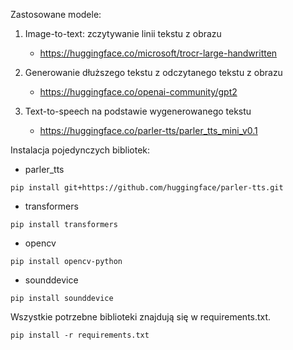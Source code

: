 Zastosowane modele:

1. Image-to-text: zczytywanie linii tekstu z obrazu

   - https://huggingface.co/microsoft/trocr-large-handwritten

2. Generowanie dłuższego tekstu z odczytanego tekstu z obrazu

   - https://huggingface.co/openai-community/gpt2

3. Text-to-speech na podstawie wygenerowanego tekstu
   - https://huggingface.co/parler-tts/parler_tts_mini_v0.1

Instalacja pojedynczych bibliotek:

- parler_tts

```
pip install git+https://github.com/huggingface/parler-tts.git
```

- transformers

```
pip install transformers
```

- opencv

```
pip install opencv-python
```

- sounddevice

```
pip install sounddevice
```

Wszystkie potrzebne biblioteki znajdują się w requirements.txt.

```
pip install -r requirements.txt
```
